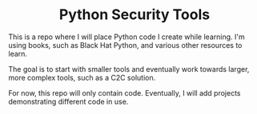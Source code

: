 
<h1 align="center">Python Security Tools</h1>
<p>This is a repo where I will place Python code I create while learning. I'm using books, such as Black Hat Python, and various other resources to learn.</p>
<p>The goal is to start with smaller tools and eventually work towards larger, more complex tools, such as a C2C solution.</p>
<p>For now, this repo will only contain code. Eventually, I will add projects demonstrating different code in use.</p>
